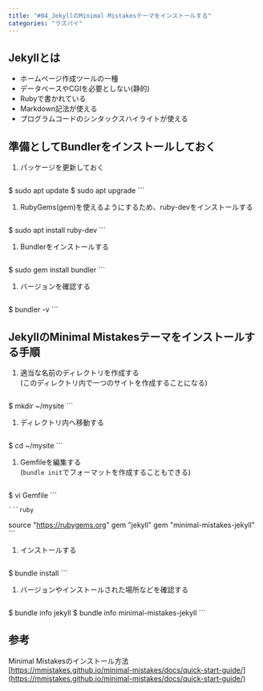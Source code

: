 ```yaml
---
title: "#04_JekyllのMinimal Mistakesテーマをインストールする"
categories: "ラズパイ"
---
```


## Jekyllとは
* ホームページ作成ツールの一種
* データベースやCGIを必要としない(静的)
* Rubyで書かれている
* Markdown記法が使える
* プログラムコードのシンタックスハイライトが使える

## 準備としてBundlerをインストールしておく
1. パッケージを更新しておく

    ```shell
$ sudo apt update
$ sudo apt upgrade
    ```
1. RubyGems(gem)を使えるようにするため、ruby-devをインストールする

    ```shell
$ sudo apt install ruby-dev
    ```
1. Bundlerをインストールする

    ```shell
$ sudo gem install bundler
    ```
1. バージョンを確認する

    ```shell
$ bundler -v
    ```

## JekyllのMinimal Mistakesテーマをインストールする手順

1. 適当な名前のディレクトリを作成する  
   (このディレクトリ内で一つのサイトを作成することになる)

    ```shell
$ mkdir ~/mysite
    ```
1. ディレクトリ内へ移動する

    ```shell
$ cd ~/mysite
    ```
1. Gemfileを編集する  
   (`bundle init`でフォーマットを作成することもできる)

    ```shell
$ vi Gemfile
    ```

    ```ruby
source "https://rubygems.org"
gem "jekyll"
gem "minimal-mistakes-jekyll"
    ```
1. インストールする

    ```shell
$ bundle install
    ```
1. バージョンやインストールされた場所などを確認する

    ```shell
$ bundle info jekyll
$ bundle info minimal-mistakes-jekyll
    ```

## 参考

Minimal Mistakesのインストール方法  
[https://mmistakes.github.io/minimal-mistakes/docs/quick-start-guide/](https://mmistakes.github.io/minimal-mistakes/docs/quick-start-guide/)
